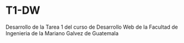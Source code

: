 # T1-DW
Desarrollo de la Tarea 1 del curso de Desarrollo Web de la Facultad de Ingenieria de la Mariano Galvez de Guatemala
